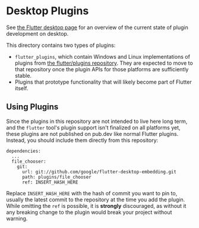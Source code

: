 # Desktop Plugins

See [the Flutter desktop
page](https://github.com/flutter/flutter/wiki/Desktop-shells#plugins)
for an overview of the current state of plugin development on desktop.

This directory contains two types of plugins:
* `flutter_plugins`, which contain Windows and Linux implementations of plugins
  from [the flutter/plugins repository](https://github.com/flutter/plugins).
  They are expected to move to that repository once the plugin APIs for those
  platforms are sufficiently stable.
* Plugins that prototype functionality that will likely become part of
  Flutter itself.

## Using Plugins

Since the plugins in this repository are not intended to live here long term,
and the `flutter` tool's plugin support isn't finalized on all platforms yet,
these plugins are not published on pub.dev like normal Flutter plugins. Instead,
you should include them directly from this repository:

```
dependencies:
  ...
  file_chooser:
    git:
      url: git://github.com/google/flutter-desktop-embedding.git
      path: plugins/file_chooser
      ref: INSERT_HASH_HERE
```

Replace `INSERT_HASH_HERE` with the hash of commit you want to pin to,
usually the latest commit to the repository at the time you add the plugin.
While omitting the `ref` is possible, it is **strongly** discouraged, as
without it any breaking change to the plugin would break your project
without warning.
